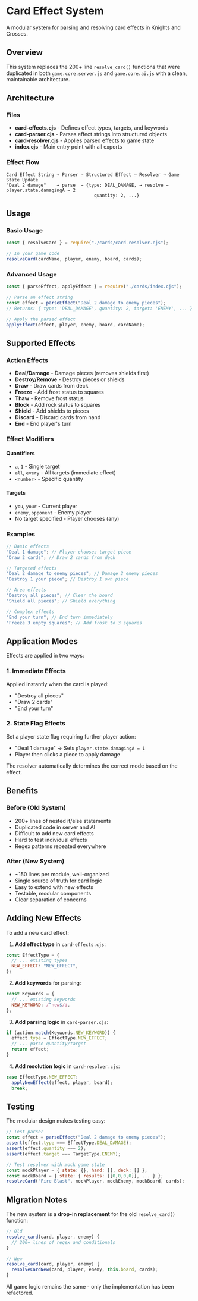 # Card Effect System

A modular system for parsing and resolving card effects in Knights and Crosses.

## Overview

This system replaces the 200+ line `resolve_card()` functions that were duplicated in both `game.core.server.js` and `game.core.ai.js` with a clean, maintainable architecture.

## Architecture

### Files

- **card-effects.cjs** - Defines effect types, targets, and keywords
- **card-parser.cjs** - Parses effect strings into structured objects
- **card-resolver.cjs** - Applies parsed effects to game state
- **index.cjs** - Main entry point with all exports

### Effect Flow

```
Card Effect String → Parser → Structured Effect → Resolver → Game State Update
"Deal 2 damage"    → parse  → {type: DEAL_DAMAGE, → resolve → player.state.damagingA = 2
                                 quantity: 2, ...}
```

## Usage

### Basic Usage

```javascript
const { resolveCard } = require("./cards/card-resolver.cjs");

// In your game code
resolveCard(cardName, player, enemy, board, cards);
```

### Advanced Usage

```javascript
const { parseEffect, applyEffect } = require("./cards/index.cjs");

// Parse an effect string
const effect = parseEffect("Deal 2 damage to enemy pieces");
// Returns: { type: 'DEAL_DAMAGE', quantity: 2, target: 'ENEMY', ... }

// Apply the parsed effect
applyEffect(effect, player, enemy, board, cardName);
```

## Supported Effects

### Action Effects

- **Deal/Damage** - Damage pieces (removes shields first)
- **Destroy/Remove** - Destroy pieces or shields
- **Draw** - Draw cards from deck
- **Freeze** - Add frost status to squares
- **Thaw** - Remove frost status
- **Block** - Add rock status to squares
- **Shield** - Add shields to pieces
- **Discard** - Discard cards from hand
- **End** - End player's turn

### Effect Modifiers

#### Quantifiers

- `a`, `1` - Single target
- `all`, `every` - All targets (immediate effect)
- `<number>` - Specific quantity

#### Targets

- `you`, `your` - Current player
- `enemy`, `opponent` - Enemy player
- No target specified - Player chooses (any)

### Examples

```javascript
// Basic effects
"Deal 1 damage"; // Player chooses target piece
"Draw 2 cards"; // Draw 2 cards from deck

// Targeted effects
"Deal 2 damage to enemy pieces"; // Damage 2 enemy pieces
"Destroy 1 your piece"; // Destroy 1 own piece

// Area effects
"Destroy all pieces"; // Clear the board
"Shield all pieces"; // Shield everything

// Complex effects
"End your turn"; // End turn immediately
"Freeze 3 empty squares"; // Add frost to 3 squares
```

## Application Modes

Effects are applied in two ways:

### 1. Immediate Effects

Applied instantly when the card is played:

- "Destroy all pieces"
- "Draw 2 cards"
- "End your turn"

### 2. State Flag Effects

Set a player state flag requiring further player action:

- "Deal 1 damage" → Sets `player.state.damagingA = 1`
- Player then clicks a piece to apply damage

The resolver automatically determines the correct mode based on the effect.

## Benefits

### Before (Old System)

- 200+ lines of nested if/else statements
- Duplicated code in server and AI
- Difficult to add new card effects
- Hard to test individual effects
- Regex patterns repeated everywhere

### After (New System)

- ~150 lines per module, well-organized
- Single source of truth for card logic
- Easy to extend with new effects
- Testable, modular components
- Clear separation of concerns

## Adding New Effects

To add a new card effect:

1. **Add effect type** in `card-effects.cjs`:

```javascript
const EffectType = {
  // ... existing types
  NEW_EFFECT: "NEW_EFFECT",
};
```

2. **Add keywords** for parsing:

```javascript
const Keywords = {
  // ... existing keywords
  NEW_KEYWORD: /^new$/i,
};
```

3. **Add parsing logic** in `card-parser.cjs`:

```javascript
if (action.match(Keywords.NEW_KEYWORD)) {
  effect.type = EffectType.NEW_EFFECT;
  // ... parse quantity/target
  return effect;
}
```

4. **Add resolution logic** in `card-resolver.cjs`:

```javascript
case EffectType.NEW_EFFECT:
  applyNewEffect(effect, player, board);
  break;
```

## Testing

The modular design makes testing easy:

```javascript
// Test parser
const effect = parseEffect("Deal 2 damage to enemy pieces");
assert(effect.type === EffectType.DEAL_DAMAGE);
assert(effect.quantity === 2);
assert(effect.target === TargetType.ENEMY);

// Test resolver with mock game state
const mockPlayer = { state: {}, hand: [], deck: [] };
const mockBoard = { state: { results: [[0,0,0,0]], ... } };
resolveCard("Fire Blast", mockPlayer, mockEnemy, mockBoard, cards);
```

## Migration Notes

The new system is a **drop-in replacement** for the old `resolve_card()` function:

```javascript
// Old
resolve_card(card, player, enemy) {
  // 200+ lines of regex and conditionals
}

// New
resolve_card(card, player, enemy) {
  resolveCardNew(card, player, enemy, this.board, cards);
}
```

All game logic remains the same - only the implementation has been refactored.
